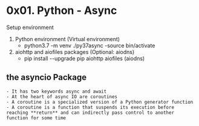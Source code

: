 # 0x01. Python - Async

Setup environment

1. Python environment (Virtual environment)
    - python3.7 -m venv ./py37async
    -source bin/activate 
2. aiohttp and aiofiles packages (Optional: aiodns)
    - pip install --upgrade pip aiohttp aiofiles (aiodns)


## the asyncio Package

    - It has two keywords async and await
    - At the heart of async IO are coroutines
    - A coroutine is a specialized version of a Python generator function
    - A coroutine is a function that suspends its execution before reaching **return** and can indirectly pass control to another function for some time
